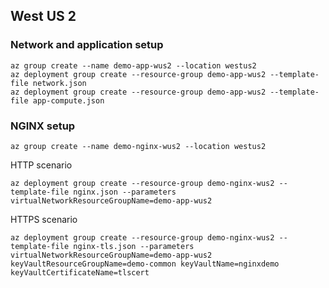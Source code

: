 ## West US 2

### Network and application setup

```
az group create --name demo-app-wus2 --location westus2
az deployment group create --resource-group demo-app-wus2 --template-file network.json
az deployment group create --resource-group demo-app-wus2 --template-file app-compute.json
```

### NGINX setup
```
az group create --name demo-nginx-wus2 --location westus2
```

HTTP scenario
```
az deployment group create --resource-group demo-nginx-wus2 --template-file nginx.json --parameters virtualNetworkResourceGroupName=demo-app-wus2
```

HTTPS scenario
```
az deployment group create --resource-group demo-nginx-wus2 --template-file nginx-tls.json --parameters virtualNetworkResourceGroupName=demo-app-wus2 keyVaultResourceGroupName=demo-common keyVaultName=nginxdemo keyVaultCertificateName=tlscert
```
